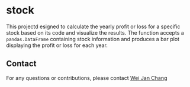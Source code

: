 # stock

This projectd esigned to calculate the yearly profit or loss for a specific stock based on its code and visualize the results. 
The function accepts a `pandas.DataFrame` containing stock information and produces a bar plot displaying the profit or loss for each year.


## Contact

For any questions or contributions, please contact [Wei Jan Chang](mailto:weijan.chang@gmail.com)
